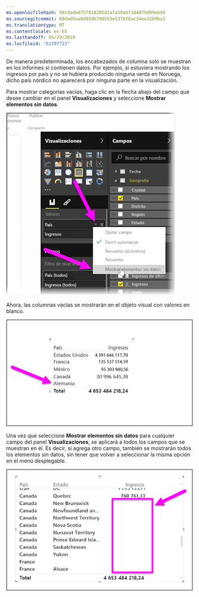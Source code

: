 ```yaml
---
ms.openlocfilehash: 50cdaded75f81828542afa10abf104079d09ebd8
ms.sourcegitcommit: 60dad5aa0d85db790553e537bf8ac34ee3289ba3
ms.translationtype: MT
ms.contentlocale: es-ES
ms.lasthandoff: 05/29/2019
ms.locfileid: "61397723"
---
```

De manera predeterminada, los encabezados de columna solo se muestran en los informes si contienen datos. Por ejemplo, si estuviera mostrando los ingresos por país y no se hubiera producido ninguna venta en Noruega, dicho país nórdico no aparecerá por ninguna parte en la visualización.

Para mostrar categorías vacías, haga clic en la flecha abajo del campo que desee cambiar en el panel **Visualizaciones** y seleccione **Mostrar elementos sin datos**.

![](media/3-11c-display-empty-categories/3-11c_1.png)

Ahora, las columnas vacías se mostrarán en el objeto visual con valores en blanco.

![](media/3-11c-display-empty-categories/3-11c_2.png)

Una vez que seleccione **Mostrar elementos sin datos** para cualquier campo del panel **Visualizaciones**, se aplicará a todos los campos que se muestran en él. Es decir, si agrega otro campo, también se mostrarán todos los elementos sin datos, sin tener que volver a seleccionar la misma opción en el menú desplegable.

![](media/3-11c-display-empty-categories/3-11c_3.png)


